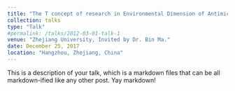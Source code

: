 ```yaml
---
title: "The T concept of research in Environmental Dimension of Antimicrobial Resistance – Perspectives from an interdisciplinary Environmental Scientist in training."
collection: talks
type: "Talk"
#permalink: /talks/2012-03-01-talk-1
venue: "Zhejiang University, Invited by Dr. Bin Ma."
date: December 25, 2017
location: "Hangzhou, Zhejiang, China"
---
```


This is a description of your talk, which is a markdown files that can be all markdown-ified like any other post. Yay markdown!

